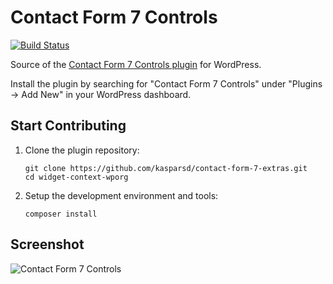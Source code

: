 # Contact Form 7 Controls

[![Build Status](https://travis-ci.org/kasparsd/contact-form-7-extras.svg?branch=master)](https://travis-ci.org/kasparsd/contact-form-7-extras)

Source of the [Contact Form 7 Controls plugin](https://wordpress.org/plugins/contact-form-7-extras/) for WordPress.

Install the plugin by searching for "Contact Form 7 Controls" under "Plugins → Add New" in your WordPress dashboard.


## Start Contributing

1. Clone the plugin repository:

	   git clone https://github.com/kasparsd/contact-form-7-extras.git
	   cd widget-context-wporg

2. Setup the development environment and tools:

	   composer install


## Screenshot

![Contact Form 7 Controls](screenshot-1.png)
